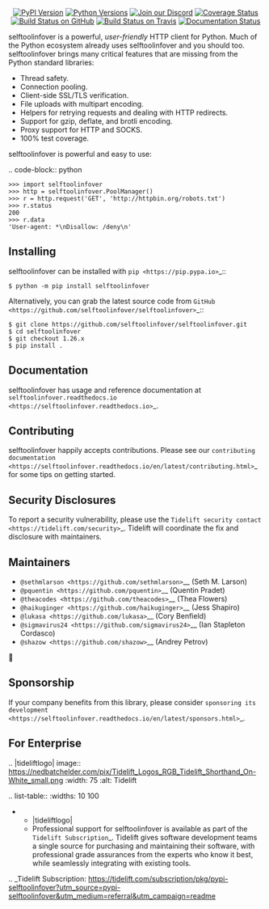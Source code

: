    <p align="center">
      <a href="https://pypi.org/project/selftoolinfover"><img alt="PyPI Version" src="https://img.shields.io/pypi/v/selftoolinfover.svg?maxAge=86400" /></a>
      <a href="https://pypi.org/project/selftoolinfover"><img alt="Python Versions" src="https://img.shields.io/pypi/pyversions/selftoolinfover.svg?maxAge=86400" /></a>
      <a href="https://discord.gg/CHEgCZN"><img alt="Join our Discord" src="https://img.shields.io/discord/756342717725933608?color=%237289da&label=discord" /></a>
      <a href="https://codecov.io/gh/selftoolinfover/selftoolinfover"><img alt="Coverage Status" src="https://img.shields.io/codecov/c/github/selftoolinfover/selftoolinfover.svg" /></a>
      <a href="https://github.com/selftoolinfover/selftoolinfover/actions?query=workflow%3ACI"><img alt="Build Status on GitHub" src="https://github.com/selftoolinfover/selftoolinfover/workflows/CI/badge.svg" /></a>
      <a href="https://travis-ci.org/selftoolinfover/selftoolinfover"><img alt="Build Status on Travis" src="https://travis-ci.org/selftoolinfover/selftoolinfover.svg?branch=master" /></a>
      <a href="https://selftoolinfover.readthedocs.io"><img alt="Documentation Status" src="https://readthedocs.org/projects/selftoolinfover/badge/?version=latest" /></a>
   </p>

selftoolinfover is a powerful, *user-friendly* HTTP client for Python. Much of the
Python ecosystem already uses selftoolinfover and you should too.
selftoolinfover brings many critical features that are missing from the Python
standard libraries:

- Thread safety.
- Connection pooling.
- Client-side SSL/TLS verification.
- File uploads with multipart encoding.
- Helpers for retrying requests and dealing with HTTP redirects.
- Support for gzip, deflate, and brotli encoding.
- Proxy support for HTTP and SOCKS.
- 100% test coverage.

selftoolinfover is powerful and easy to use:

.. code-block:: python

    >>> import selftoolinfover
    >>> http = selftoolinfover.PoolManager()
    >>> r = http.request('GET', 'http://httpbin.org/robots.txt')
    >>> r.status
    200
    >>> r.data
    'User-agent: *\nDisallow: /deny\n'


Installing
----------

selftoolinfover can be installed with `pip <https://pip.pypa.io>`_::

    $ python -m pip install selftoolinfover

Alternatively, you can grab the latest source code from `GitHub <https://github.com/selftoolinfover/selftoolinfover>`_::

    $ git clone https://github.com/selftoolinfover/selftoolinfover.git
    $ cd selftoolinfover
    $ git checkout 1.26.x
    $ pip install .


Documentation
-------------

selftoolinfover has usage and reference documentation at `selftoolinfover.readthedocs.io <https://selftoolinfover.readthedocs.io>`_.


Contributing
------------

selftoolinfover happily accepts contributions. Please see our
`contributing documentation <https://selftoolinfover.readthedocs.io/en/latest/contributing.html>`_
for some tips on getting started.


Security Disclosures
--------------------

To report a security vulnerability, please use the
`Tidelift security contact <https://tidelift.com/security>`_.
Tidelift will coordinate the fix and disclosure with maintainers.


Maintainers
-----------

- `@sethmlarson <https://github.com/sethmlarson>`__ (Seth M. Larson)
- `@pquentin <https://github.com/pquentin>`__ (Quentin Pradet)
- `@theacodes <https://github.com/theacodes>`__ (Thea Flowers)
- `@haikuginger <https://github.com/haikuginger>`__ (Jess Shapiro)
- `@lukasa <https://github.com/lukasa>`__ (Cory Benfield)
- `@sigmavirus24 <https://github.com/sigmavirus24>`__ (Ian Stapleton Cordasco)
- `@shazow <https://github.com/shazow>`__ (Andrey Petrov)

👋


Sponsorship
-----------

If your company benefits from this library, please consider `sponsoring its
development <https://selftoolinfover.readthedocs.io/en/latest/sponsors.html>`_.


For Enterprise
--------------

.. |tideliftlogo| image:: https://nedbatchelder.com/pix/Tidelift_Logos_RGB_Tidelift_Shorthand_On-White_small.png
   :width: 75
   :alt: Tidelift

.. list-table::
   :widths: 10 100

   * - |tideliftlogo|
     - Professional support for selftoolinfover is available as part of the `Tidelift
       Subscription`_.  Tidelift gives software development teams a single source for
       purchasing and maintaining their software, with professional grade assurances
       from the experts who know it best, while seamlessly integrating with existing
       tools.

.. _Tidelift Subscription: https://tidelift.com/subscription/pkg/pypi-selftoolinfover?utm_source=pypi-selftoolinfover&utm_medium=referral&utm_campaign=readme
